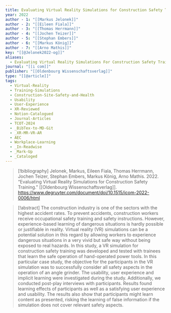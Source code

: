```yaml
---
title: Evaluating Virtual Reality Simulations for Construction Safety Training
year: 2022
author - 1: "[[Markus Jelonek]]"
author - 2: "[[Eileen Fiala]]"
author - 3: "[[Thomas Herrmann]]"
author - 4: "[[Jochen Teizer]]"
author - 5: "[[Stephan Embers]]"
author - 6: "[[Markus König]]"
author - 7: "[[Arno Mathis]]"
key: "[[@Jelonek2022-og]]"
aliases:
  - Evaluating Virtual Reality Simulations For Construction Safety Training
journal: "[[i com]]"
publisher: "[[Oldenbourg Wissenschaftsverlag]]"
type: "[[@article]]"
tags:
  - Virtual-Reality
  - Training-Simulations
  - Construction-Site-Safety-and-Health
  - Usability
  - User-Experience
  - XR-Reviewed
  - Notion-Catalogued
  - Journal-Articles
  - TCOT-2024
  - _BibTex-to-MD-Git
  - _XR-MR-VR-AR
  - AEC
  - Workplace-Learning
  - _In-Readwise
  - _Mark-Up
  - _Cataloged
---
```


> [!bibliography]
> Jelonek, Markus, Eileen Fiala, Thomas Herrmann, Jochen Teizer, Stephan Embers, Markus König, Arno Mathis. 2022. “Evaluating Virtual Reality Simulations for Construction Safety Training.” [[Oldenbourg Wissenschaftsverlag]]. https://www.degruyter.com/document/doi/10.1515/icom-2022-0006/html

> [!abstract]
> The construction industry is one of the sectors with the highest accident rates. To prevent accidents, construction workers receive occupational safety training and safety instructions. However, experience-based learning of dangerous situations is hardly possible or justifiable in reality. Virtual reality (VR) simulations can be a potential solution in this regard by allowing workers to experience dangerous situations in a very vivid but safe way without being exposed to real hazards. In this study, a VR simulation for construction safety training was developed and tested with trainees that learn the safe operation of hand-operated power tools. In this particular case study, the objective for the participants in the VR simulation was to successfully consider all safety aspects in the operation of an angle grinder. The usability, user experience and implicit learning were investigated during the study. Additionally, we conducted post-play interviews with participants. Results found learning effects of participants as well as a satisfying user experience and usability. The results also show that participants might learn content as presented, risking the learning of false information if the simulation does not cover relevant safety aspects.